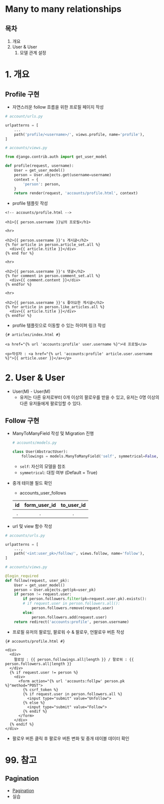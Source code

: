 # Many to many relationships
## 목차
1. 개요
2. User & User
    1. 모델 관계 설정

# 1. 개요
## Profile 구현
* 자연스러운 follow 흐름을 위한 프로필 페이지 작성
```python
# account/urls.py

urlpatterns = [
    ...
    path('profile/<username>/', views.profile, name='profile'),
]
```
```python
# accounts/views.py

from django.contrib.auth import get_user_model

def profile(request, username):
    User = get_user_model()
    person = User.objects.get(username=username)
    context = {
        'person': person,
    }
    return render(request, 'accounts/profile.html', context)
```
* profile 템플릿 작성
```django
<!-- accounts/profile.html -->

<h1>{{ person.username }}님의 프로필</h1>

<hr>

<h2>{{ person.username }}'s 게시글</h2>
{% for article in person.article_set.all %}
  <div>{{ article.title }}</div>
{% end for %}

<hr>

<h2>{{ person.username }}'s 댓글</h2>
{% for comment in person.comment_set.all %}
  <div>{{ comment.content }}</div>
{% endfor %}

<hr>

<h2>{{ person.username }}'s 좋아요한 게시글</h2>
{% for article in person.like_articles.all %}
  <div>{{ article.title }}</div>
{% endfor %}
```

* profile 템플릿으로 이동할 수 있는 하이퍼 링크 작성
```django
{# articles/index.html #}

<a href="{% url 'accounts:profile' user.username %}">내 프로필</a>

<p>작성자 : <a href="{% url 'accounts:profile' article.user.username %}">{{ article.user }}</a></p>
```

# 2. User & User
* User(M) - User(M)
  * 유저는 다른 유저로부터 0개 이상의 팔로우를 받을 수 있고, 유저는 0명 이상의 다른 유저들에게 팔로잉할 수 있다.
## Follow 구현
* ManyToManyField 작성 및 Migration 진행
  ```python
  # accounts/models.py

  class User(AbstractUser):
      followings = models.ManyToManyField('self', symmetrical=False, related_name='followers')
  ```
  * `self`: 자신의 모델을 참조
  * `symmetrical`: 대칭 여부 (Default = True)
* 중개 테이블 필드 확인
  * accounts_user_follows

  id | form_user_id | to_user_id
  :-:|:-:|:-:
  . | . | .
* url 및 view 함수 작성
```python
# accounts/urls.py

urlpatterns = [
    ...,
    path('<int:user_pk>/follow/', views.follow, name='follow'),
]
```
```python
# accounts/views.py

@login_required
def follow(request, user_pk):
    User = get_user_model()
    person = User.objects.get(pk=user_pk)
    if person != request.user:
        if person.followers.filter(pk=request.user.pk).exists():
        # if request.user in person.followers.all():
            person.followers.remove(request.user)
        else:
            person.followers.add(request.user)
    return redirect('accounts:profile', person.username)
```
* 프로필 유저의 팔로잉, 팔로워 수 & 팔로우, 언팔로우 버튼 작성
```django
{# accounts/profile.html #}

<div>
  <div>
    팔로잉 : {{ person.followings.all|length }} / 팔로워 : {{ person.followers.all|length }}
  </div>
  {% if request.user != person %}
    <div>
      <form action="{% url 'accounts:follpw' person.pk %}"method="POST">
        {% csrf_token %}
        {% if request.user in person.followers.all %}
          <input type="submit" value="Unfollow">
        {% else %}
          <input type="submit" value="Follow">
        {% endif %}
      </form>
    </div>
  {% endif %}
</div>
```
* 팔로우 버튼 클릭 후 팔로우 버튼 변화 및 중개 테이블 데이터 확인

# 99. 참고
## Pagination
* [Pagination](https://docs.djangoproject.com/en/4.2/topics/pagination/)
* 실습